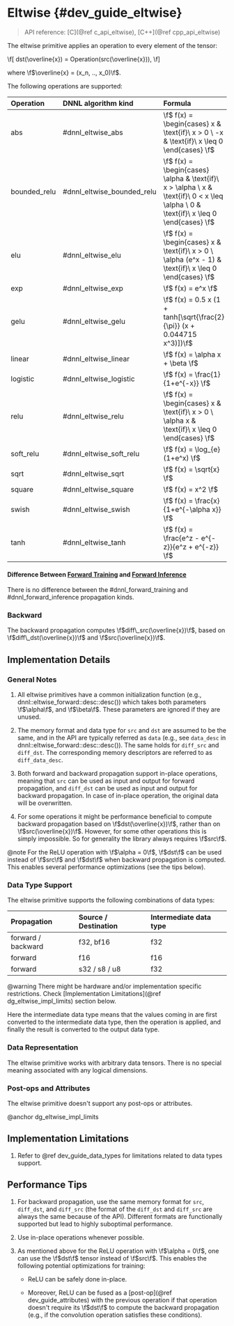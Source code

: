 Eltwise {#dev_guide_eltwise}
============================

>
> API reference: [C](@ref c_api_eltwise), [C++](@ref cpp_api_eltwise)
>

The eltwise primitive applies an operation to every element of the tensor:

\f[
    dst(\overline{x}) = Operation(src(\overline{x})),
\f]

where \f$\overline{x} = (x_n, .., x_0)\f$.

The following operations are supported:

| Operation    | DNNL algorithm kind       | Formula
| :--          | :--                          | :--
| abs          | #dnnl_eltwise_abs          | \f$ f(x) = \begin{cases} x & \text{if}\ x > 0 \\ -x & \text{if}\ x \leq 0 \end{cases} \f$
| bounded_relu | #dnnl_eltwise_bounded_relu | \f$ f(x) = \begin{cases} \alpha & \text{if}\ x > \alpha \\ x & \text{if}\ 0 < x \leq \alpha \\ 0 & \text{if}\ x \leq 0 \end{cases} \f$
| elu          | #dnnl_eltwise_elu          | \f$ f(x) = \begin{cases} x & \text{if}\ x > 0 \\ \alpha (e^x - 1) & \text{if}\ x \leq 0 \end{cases} \f$
| exp          | #dnnl_eltwise_exp          | \f$ f(x) = e^x \f$
| gelu         | #dnnl_eltwise_gelu         | \f$ f(x) = 0.5 x (1 + tanh[\sqrt{\frac{2}{\pi}} (x + 0.044715 x^3)])\f$
| linear       | #dnnl_eltwise_linear       | \f$ f(x) = \alpha x + \beta \f$
| logistic     | #dnnl_eltwise_logistic     | \f$ f(x) = \frac{1}{1+e^{-x}} \f$
| relu         | #dnnl_eltwise_relu         | \f$ f(x) = \begin{cases} x & \text{if}\ x > 0 \\ \alpha x & \text{if}\ x \leq 0 \end{cases} \f$
| soft_relu    | #dnnl_eltwise_soft_relu    | \f$ f(x) = \log_{e}(1+e^x) \f$
| sqrt         | #dnnl_eltwise_sqrt         | \f$ f(x) = \sqrt{x} \f$
| square       | #dnnl_eltwise_square       | \f$ f(x) = x^2 \f$
| swish        | #dnnl_eltwise_swish        | \f$ f(x) = \frac{x}{1+e^{-\alpha x}} \f$
| tanh         | #dnnl_eltwise_tanh         | \f$ f(x) = \frac{e^z - e^{-z}}{e^z + e^{-z}} \f$

#### Difference Between [Forward Training](#dnnl_forward_training) and [Forward Inference](#dnnl_forward_inference)

There is no difference between the #dnnl_forward_training and
#dnnl_forward_inference propagation kinds.

### Backward

The backward propagation computes
\f$diff\_src(\overline{x})\f$,
based on
\f$diff\_dst(\overline{x})\f$ and \f$src(\overline{x})\f$.

## Implementation Details

### General Notes

1. All eltwise primitives have a common initialization function (e.g.,
   dnnl::eltwise_forward::desc::desc()) which takes both parameters
   \f$\alpha\f$, and \f$\beta\f$. These parameters are ignored if they are
   unused.

2. The memory format and data type for `src` and `dst` are assumed to be the
   same, and in the API are typically referred as `data` (e.g., see `data_desc`
   in dnnl::eltwise_forward::desc::desc()). The same holds for
   `diff_src` and `diff_dst`. The corresponding memory descriptors are referred
   to as `diff_data_desc`.

3. Both forward and backward propagation support in-place operations, meaning
   that `src` can be used as input and output for forward propagation, and
   `diff_dst` can be used as input and output for backward propagation. In case
   of in-place operation, the original data will be overwritten.

4. For some operations it might be performance beneficial to compute backward
   propagation based on \f$dst(\overline{x})\f$, rather than on
   \f$src(\overline{x})\f$. However, for some other operations this is simply
   impossible. So for generality the library always requires \f$src\f$.

@note For the ReLU operation with \f$\alpha = 0\f$, \f$dst\f$ can be used
instead of \f$src\f$ and \f$dst\f$ when backward propagation is computed. This
enables several performance optimizations (see the tips below).

### Data Type Support

The eltwise primitive supports the following combinations of data types:

| Propagation        | Source / Destination | Intermediate data type
| :--                | :--                  | :--
| forward / backward | f32, bf16            | f32
| forward            | f16                  | f16
| forward            | s32 / s8 / u8        | f32

@warning
    There might be hardware and/or implementation specific restrictions.
    Check [Implementation Limitations](@ref dg_eltwise_impl_limits) section
    below.

Here the intermediate data type means that the values coming in are first
converted to the intermediate data type, then the operation is applied, and
finally the result is converted to the output data type.

### Data Representation

The eltwise primitive works with arbitrary data tensors. There is no special
meaning associated with any logical dimensions.

### Post-ops and Attributes

The eltwise primitive doesn't support any post-ops or attributes.


@anchor dg_eltwise_impl_limits
## Implementation Limitations

1. Refer to @ref dev_guide_data_types for
   limitations related to data types support.

## Performance Tips

1. For backward propagation, use the same memory format for `src`, `diff_dst`,
   and `diff_src` (the format of the `diff_dst` and `diff_src` are always the
   same because of the API). Different formats are functionally supported but
   lead to highly suboptimal performance.

2. Use in-place operations whenever possible.

3. As mentioned above for the ReLU operation with \f$\alpha = 0\f$, one can use
   the \f$dst\f$ tensor instead of \f$src\f$. This enables the following
   potential optimizations for training:

    - ReLU can be safely done in-place.

    - Moreover, ReLU can be fused as a [post-op](@ref dev_guide_attributes)
      with the previous operation if that operation doesn't require its
      \f$dst\f$ to compute the backward propagation (e.g., if the convolution
      operation satisfies these conditions).
